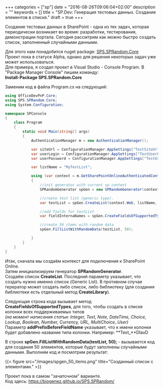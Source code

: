 +++
categories = ["sp"]
date = "2016-08-26T09:06:04+02:00"
description = ""
keywords = []
title = "SP.Dev: Генерация тестовых данных. Создание элементов в списке."
draft = true
+++

Создание тестовых данных в SharePoint - одна из тех задач, которая периодически возникает во время:
разработки, тестирования, демонстрации портала.
Сегодня рассмтрим как можно быстро создать список, заполненный случайными данными.
<!--more-->

Для этого нам понадобится nuget package: [SPS.SPRandom.Core](https://www.nuget.org/packages/SPS.SPRandom.Core/)    
Проект пока в статусе Alpha, однако для решения некоторых задач уже может использоваться.  
Для примера, я создал проект в Visual Studio - Console Program.
В "Package Manager Console" пишем команду:   
**Install-Package SPS.SPRandom.Core** 

Заменим код в файла Program.cs на следующий:

```c#
using OfficeDevPnP.Core;
using SPS.SPRandom.Core;
using System.Configuration;

namespace SPConsole
{
    class Program
    {
        static void Main(string[] args)
        {
            AuthenticationManager m = new AuthenticationManager();

            var siteUrl = ConfigurationManager.AppSettings["TestSiteUrl"];
            var userLogin = ConfigurationManager.AppSettings["TestUserLogin"];
            var userPassword = ConfigurationManager.AppSettings["TestUserPassword"];

            var listName = "MyTestList";

            using (var context = m.GetSharePointOnlineAuthenticatedContextTenant(siteUrl, userLogin, userPassword))
            {
                //init generator with current sp context
                SPRandomGenerator spGen = new SPRandomGenerator(context);

                //create test list (generic type).
                var testList = spGen.CreateList(context.Web, listName, onlyGenericListBaseType: true);

                //add fields for testList 
                var fieldInternaNames = spGen.CreateFieldsOfSupportedTypes(testList, addPrefixBeforeFieldName: true);

                //create 50 items with random data
                spGen.FillListWithRandomData(testList, 50);

            }
        }
    }
}
```

Итак, сначала мы создаём контекст для подключения к SharePoint Online.   
Затем инициализируем генератор **SPRandomGenerator**.  
Создаём список **CreateList**. Последний параметр указывает, что создать нужно именно список (Generic List). В противном случае герератор может создать либо список, либо библиотеку (для создания библиотеки есть отдeльный метод **CreateLibrary**).  

Следующая строка кода вызывает метод **CreateFieldsOfSupportedTypes**, для того, чтобы создать в списке колонки всех поддерживаемых типов  
*(на момент написания статьи: Integer, Text, Note, DateTime, Choice, Lookup, Boolean, Number, Currency, URL, MultiChoice,.User)*  
Параметр **addPrefixBeforeFieldName** указывает, что к имени колонки будет добавлено название типа колонки. Например: **Text_**DIaxD  

В строке **spGen.FillListWithRandomData(testList, 50);** - вызывается код для создания 50 элементов, которые будут заполнены случайными данными. 
Выполним код и посмотрим результат:

{{< figure src="/images/spgen_50_items.png" title="Созданный список с элементами." >}}

Проект пока в самом "зачаточном" варианте.  
Код здесь: https://biogenez.github.io/SPS.SPRandom/






